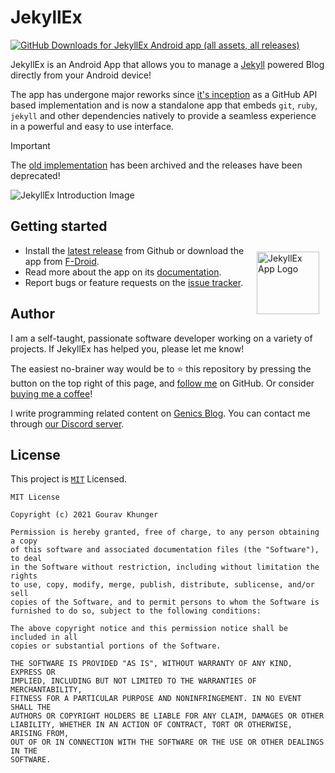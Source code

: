 # JekyllEx

[![GitHub Downloads for JekyllEx Android app (all assets, all releases)](https://img.shields.io/github/downloads/jekyllex/jekyllex-android/total)][github]

[github]: https://github.com/jekyllex/jekyllex-android/releases/latest

JekyllEx is an Android App that allows you to manage a [Jekyll](https://github.com/jekyll/jekyll?tab=readme-ov-file#jekyll) powered Blog directly from your Android device!

The app has undergone major reworks since [it's inception](https://genicsblog.com/introducing-jekyllex-android-app) as a GitHub API based implementation and is now a standalone app that embeds `git`, `ruby`, `jekyll` and other dependencies natively to provide a seamless experience in a powerful and easy to use interface.

> [!IMPORTANT]
> The [old implementation](https://github.com/jekyllex/jekyllex-android/tree/api-impl) has been archived and the releases have been deprecated!

<img alt = "JekyllEx Introduction Image" src="https://raw.githubusercontent.com/jekyllex/jekyllex-android/main/.github/media/cover-image.png"/>


## Getting started

<img alt = "JekyllEx App Logo" src="https://raw.githubusercontent.com/jekyllex/jekyllex-android/main/.github/media/logo.png" height="100" width="100" align="right" style="margin:10px"/>

- Install the [latest release](https://github.com/jekyllex/jekyllex-android/releases/latest) from Github or download the app from [F-Droid](https://f-droid.org/packages/xyz.jekyllex/).
- Read more about the app on its [documentation](https://docs.jekyllex.xyz).
- Report bugs or feature requests on the [issue tracker](https://github.com/jekyllex/jekyllex-android/issues/new/choose).

## Author

I am a self-taught, passionate software developer working on a variety of projects. If JekyllEx has helped you, please let me know!

The easiest no-brainer way would be to :star: this repository by pressing the button on the top right of this page, and [follow me](https://github.com/gouravkhunger) on GitHub. Or consider [buying me a coffee](https://paypal.me/gouravkhunger)!

I write programming related content on [Genics Blog](https://genicsblog.com/author/gouravkhunger/). You can contact me through [our Discord server](https://discord.genicsblog.com).

## License

This project is [`MIT`](https://github.com/jekyllex/jekyllex-android/blob/main/LICENSE) Licensed.

```
MIT License

Copyright (c) 2021 Gourav Khunger

Permission is hereby granted, free of charge, to any person obtaining a copy
of this software and associated documentation files (the "Software"), to deal
in the Software without restriction, including without limitation the rights
to use, copy, modify, merge, publish, distribute, sublicense, and/or sell
copies of the Software, and to permit persons to whom the Software is
furnished to do so, subject to the following conditions:

The above copyright notice and this permission notice shall be included in all
copies or substantial portions of the Software.

THE SOFTWARE IS PROVIDED "AS IS", WITHOUT WARRANTY OF ANY KIND, EXPRESS OR
IMPLIED, INCLUDING BUT NOT LIMITED TO THE WARRANTIES OF MERCHANTABILITY,
FITNESS FOR A PARTICULAR PURPOSE AND NONINFRINGEMENT. IN NO EVENT SHALL THE
AUTHORS OR COPYRIGHT HOLDERS BE LIABLE FOR ANY CLAIM, DAMAGES OR OTHER
LIABILITY, WHETHER IN AN ACTION OF CONTRACT, TORT OR OTHERWISE, ARISING FROM,
OUT OF OR IN CONNECTION WITH THE SOFTWARE OR THE USE OR OTHER DEALINGS IN THE
SOFTWARE.
```
